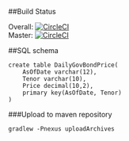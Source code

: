 
##Build Status

Overall: [![CircleCI](https://circleci.com/gh/dexterchan/TreeQuery.svg?style=svg)](https://circleci.com/gh/dexterchan/TreeQuery) <br>
Master: [![CircleCI](https://circleci.com/gh/dexterchan/TreeQuery/tree/master.svg?style=svg)](https://circleci.com/gh/dexterchan/TreeQuery/tree/master) <br>


##SQL schema
````
create table DailyGovBondPrice(
	AsOfDate varchar(12),
    Tenor varchar(10),
    Price decimal(10,2),
    primary key(AsOfDate, Tenor)
)
````

###Upload to maven repository
``````
gradlew -Pnexus uploadArchives
``````